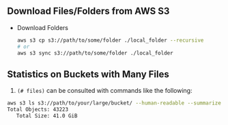 

## Download Files/Folders from AWS S3
- Download Folders
  ```sh
  aws s3 cp s3://path/to/some/folder ./local_folder --recursive
  # or
  aws s3 sync s3://path/to/some/folder ./local_folder
  ```


## Statistics on Buckets with Many Files
1. `(# files)` can be consulted with commands like the following:
  ```bash
  aws s3 ls s3://path/to/your/large/bucket/ --human-readable --summarize | tail -2
  Total Objects: 43223
     Total Size: 41.0 GiB
  ```

